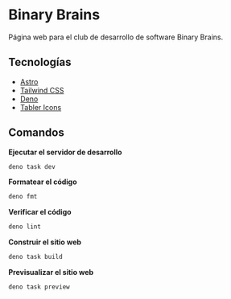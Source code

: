 # Binary Brains

Página web para el club de desarrollo de software Binary Brains.

## Tecnologías

- [Astro](https://astro.build/)
- [Tailwind CSS](https://tailwindcss.com/)
- [Deno](https://deno.com/)
- [Tabler Icons](https://tabler-icons.io/)

## Comandos

**Ejecutar el servidor de desarrollo**

```bash
deno task dev
```

**Formatear el código**

```bash
deno fmt
```

**Verificar el código**

```bash
deno lint
```

**Construir el sitio web**

```bash
deno task build
```

**Previsualizar el sitio web**

```bash
deno task preview
```
